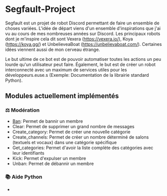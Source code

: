 # Segfault-Project

Segfault est un projet de robot Discord permettant de faire un ensemble de choses variées. L'idée de départ viens d'un ensemble d'inspirations que j'ai vu au cours de mes nombreuses années sur Discord. Les principaux robots dont je m'inspire cela dit sont Vexera (https://vexera.io/), Koya (https://koya.gg/) et UnbelieveaBoat (https://unbelievaboat.com/). Certaines idées viennent aussi de mon cerveau étrange.

Le but ultime de ce bot est de pouvoir automatiser toutes les actions un peu lourde qu'un utilisateur peut faire. Également, le but est de créer un robot interconnecté avec un maximum de services utiles pour les développeurs.euse.s (Exemple: Documentation de la librairie standard Python).

## Modules actuellement implémentés

### ⚖️ Modération

- <u>Ban</u>: Permet de bannir un membre
- Clear: Permet de supprimer un grand nombre de messages
- Create_category: Permet de créer une nouvelle catégorie
- Create_channels: Permet de créer un nombre déterminé de salons (textuels et vocaux) dans une catégorie spécifique
- Get_categories: Permet d'avoir la liste complète des catégories avec leur identifiants
- Kick: Permet d'expulser un membre
- Unban: Permet de débannir un membre


### 📚 Aide Python

- 

